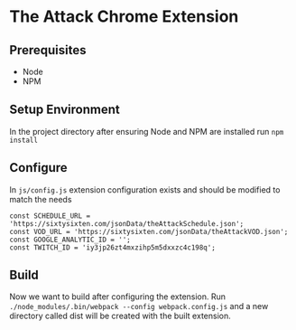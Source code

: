 # The Attack Chrome Extension
## Prerequisites
 - Node
 - NPM


## Setup Environment
In the project directory after ensuring Node and NPM are installed run `npm install` 


## Configure
In `js/config.js` extension configuration exists and should be modified to match the needs
```
const SCHEDULE_URL = 'https://sixtysixten.com/jsonData/theAttackSchedule.json';
const VOD_URL = 'https://sixtysixten.com/jsonData/theAttackVOD.json';
const GOOGLE_ANALYTIC_ID = '';
const TWITCH_ID = 'iy3jp26zt4mxzihp5m5dxxzc4c198q';
```


## Build
Now we want to build after configuring the extension.
Run `./node_modules/.bin/webpack --config webpack.config.js` and a new directory called dist will be created with the built extension.

